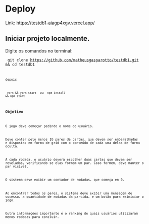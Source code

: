 # Deploy

Link: https://testdb1-aiagp4xgv.vercel.app/

## Iniciar projeto localmente.

Digite os comandos no terminal:

<code> git clone https://github.com/matheusgasparotto/testdb1.git && cd testdb1 <code/>

depois

<code> yarn && yarn start </code> ou <code> npm install && npm start </code> 

### Objetivo

O jogo deve começar pedindo o nome do usuário.

Deve conter pelo menos 10 pares de cartas, que devem ser embaralhadas e dispostas em forma de grid com o conteúdo de cada uma delas de forma oculta.

A cada rodada, o usuário deverá escolher duas cartas que devem ser reveladas, verificando se elas formam um par. Caso formem, deve manter o par visivel.

O sistema deve exibir um contador de rodadas, que começa em 0.

Ao encontrar todos os pares, o sistema deve exibir uma mensagem de sucesso, a quantidade de rodadas da partida, e um botão para reiniciar o jogo.

Outra informações importante é o ranking de quais usuários utilizaram menos rodadas para concluir.
